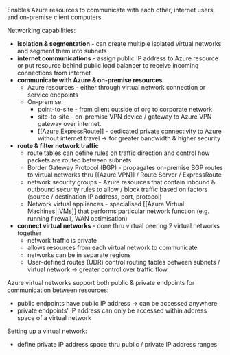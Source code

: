 Enables Azure resources to communicate with each other, internet users, and on-premise client computers.

Networking capabilities:
- **isolation & segmentation** - can create multiple isolated virtual networks and segment them into subnets
- **internet communications** - assign public IP address to Azure resource or put resource behind public load balancer to receive incoming connections from internet
- **communicate with Azure & on-premise resources**
	- Azure resources - either through virtual network connection or service endpoints
	- On-premise:
		- point-to-site - from client outside of org to corporate network
		- site-to-site - on-premise VPN device / gateway to Azure VPN gateway over internet.
		- [[Azure ExpressRoute]] - dedicated private connectivity to Azure without internet travel -> for greater bandwidth & higher security
- **route & filter network traffic**
	- route tables can define rules on traffic direction and control how packets are routed between subnets
	- Border Gateway Protocol (BGP) - propagates on-premise BGP routes to virtual networks thru [[Azure VPN]] / Route Server / ExpressRoute
	- network security groups - Azure resources that contain inbound & outbound security rules to allow / block traffic based on factors (source / destination IP address, port, protocol)
	- Network virtual appliances - specialised [[Azure Virtual Machines||VMs]] that performs particular network function (e.g. running firewall, WAN optimisation)
- **connect virtual networks** - done thru virtual peering 2 virtual networks together
	- network traffic is private
	- allows resources from each virtual network to communicate
	- networks can be in separate regions
	- User-defined routes (UDR) control routing tables between subnets / virtual network -> greater control over traffic flow

Azure virtual networks support both public & private endpoints for communication between resources:
- public endpoints have public IP address -> can be accessed anywhere
- private endpoints' IP address can only be accessed within address space of a virtual network

Setting up a virtual network:
- define private IP address space thru public / private IP address ranges
